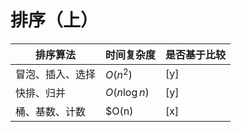 # 排序（上）

| 排序算法 | 时间复杂度 | 是否基于比较 |
|---------|----|----|
| 冒泡、插入、选择 | $O(n^2)$ | [y] |
| 快排、归并 | $O(n\log n)$ | [y] |
| 桶、基数、计数 | $O(n) | [x] |
